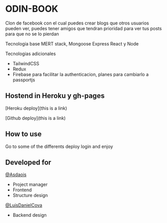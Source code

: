 # ODIN-BOOK

Clon de facebook con el cual puedes crear blogs que otros usuarios pueden ver, puedes tener amigos que tendran prioridad para ver tus posts para que no se lo pierdan

Tecnologia base MERT stack, Mongoose Express React y Node 

Tecnologias adicionales 
- TailwindCSS
- Redux
- Firebase para facilitar la authenticacion, planes para cambiarlo a passportjs

## Hostend in Heroku y gh-pages

[Heroku deploy](this is a link)

[Github deploy](this is a link)

## How to use

Go to some of the differents deploy login and enjoy 

## Developed for

[@Asdaois](https://github.com/Asdaois/)

- Project manager
- Frontend 
- Structure design

[@LuisDanielCova](https://github.com/LuisDanielCova/)

- Backend design
